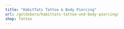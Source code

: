 ```yaml
---
title: "HabitTats Tattoo & Body Piercing"
url: /goldsboro/habittats-tattoo-und-body-piercing/
shop: Tattoo
---
```

